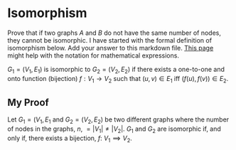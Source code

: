# Isomorphism

Prove that if two graphs $A$ and $B$ do not have the same number of nodes, they
cannot be isomorphic. I have started with the formal definition of isomorphism
below. Add your answer to this markdown file. [This
page](https://docs.github.com/en/get-started/writing-on-github/working-with-advanced-formatting/writing-mathematical-expressions)
might help with the notation for mathematical expressions.

$G_1=(V_1 , E_1)$ is isomorphic to $G_2 = (V_2, E_2)$ if there exists a
one-to-one and onto function (bijection) $f: V_1 \rightarrow V_2$ such that $(u,v)
\in E_1$ iff $(f(u),f(v)) \in E_2$.

## My Proof

Let $G_1 = (V_1, E_1$ and $G_2 = (V_2, E_2)$ be two different graphs where the
number of nodes in the graphs, $n$, $= |V_1| \neq |V_2|$. $G_1$ and $G_2$ are
isomorphic if, and only if, there exists a bijection, $f$: $V_1 \implies V_2$.
